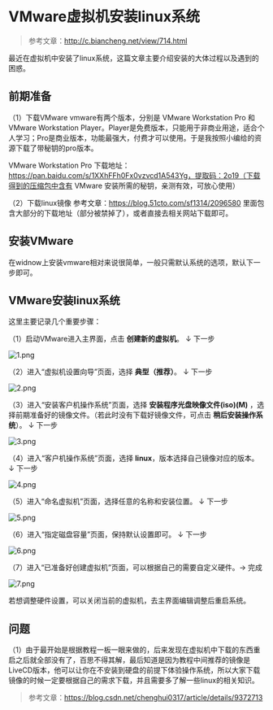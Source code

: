 # VMware虚拟机安装linux系统

> 参考文章：http://c.biancheng.net/view/714.html

最近在虚拟机中安装了linux系统，这篇文章主要介绍安装的大体过程以及遇到的困惑。

## 前期准备

（1）下载VMware
vmware有两个版本，分别是 VMware Workstation Pro 和 VMware Workstation Player。Player是免费版本，只能用于非商业用途，适合个人学习；Pro是商业版本，功能最强大，付费才可以使用。于是我按照小编给的资源下载了带秘钥的pro版本。

VMware Workstation Pro 下载地址：https://pan.baidu.com/s/1XXhFFh0Fx0vzvcd1A543Yg，提取码：2o19（下载得到的压缩包中含有 VMware 安装所需的秘钥，亲测有效，可放心使用）

（2）下载linux镜像
参考文章：https://blog.51cto.com/sf1314/2096580
里面包含大部分的下载地址（部分被禁掉了），或者直接去相关网站下载即可。

## 安装VMware
在widnow上安装vmware相对来说很简单，一般只需默认系统的选项，默认下一步即可。

## VMware安装linux系统
这里主要记录几个重要步骤：

（1）启动VMware进入主界面，点击 **创建新的虚拟机**。 &darr; 下一步

![1.png](https://upload-images.jianshu.io/upload_images/5657049-cd0fae05f388eb55.png?imageMogr2/auto-orient/strip%7CimageView2/2/w/1240)

（2）进入“虚拟机设置向导”页面，选择 **典型（推荐）**。 &darr; 下一步

![2.png](https://upload-images.jianshu.io/upload_images/5657049-28d15106d3c63023.png?imageMogr2/auto-orient/strip%7CimageView2/2/w/1240)

（3）进入“安装客户机操作系统”页面，选择 **安装程序光盘映像文件(iso)(M)** ，选择前期准备好的镜像文件。（若此时没有下载好镜像文件，可点击 **稍后安装操作系统**）。 &darr; 下一步

![3.png](https://upload-images.jianshu.io/upload_images/5657049-2fe3105da2234ee2.png?imageMogr2/auto-orient/strip%7CimageView2/2/w/1240)

（4）进入“客户机操作系统”页面，选择 **linux**，版本选择自己镜像对应的版本。 &darr; 下一步

![4.png](https://upload-images.jianshu.io/upload_images/5657049-b30a6c9c443126f2.png?imageMogr2/auto-orient/strip%7CimageView2/2/w/1240)

（5）进入“命名虚拟机”页面，选择任意的名称和安装位置。 &darr; 下一步

![5.png](https://upload-images.jianshu.io/upload_images/5657049-d946e986aef09639.png?imageMogr2/auto-orient/strip%7CimageView2/2/w/1240)

（6）进入“指定磁盘容量”页面，保持默认设置即可。 &darr; 下一步

![6.png](https://upload-images.jianshu.io/upload_images/5657049-0bc807a9b9e66818.png?imageMogr2/auto-orient/strip%7CimageView2/2/w/1240)

（7）进入“已准备好创建虚拟机”页面，可以根据自己的需要自定义硬件。&rarr; 完成

![7.png](https://upload-images.jianshu.io/upload_images/5657049-aaf443b0633f8ed0.png?imageMogr2/auto-orient/strip%7CimageView2/2/w/1240)

若想调整硬件设置，可以关闭当前的虚拟机，去主界面编辑调整后重启系统。

## 问题
（1）由于最开始是根据教程一板一眼来做的，后来发现在虚拟机中下载的东西重启之后就全部没有了，百思不得其解，最后知道是因为教程中间推荐的镜像是LiveCD版本，他可以让你在不安装到硬盘的前提下体验操作系统，所以大家下载镜像的时候一定要根据自己的需求下载，并且需要多了解一些linux的相关知识。
> 参考文章：https://blog.csdn.net/chenghui0317/article/details/9372713